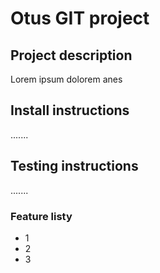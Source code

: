 # Otus GIT project

## Project description
Lorem ipsum dolorem anes

## Install instructions
.......

## Testing instructions
.......

### Feature listy
- 1
- 2
- 3
